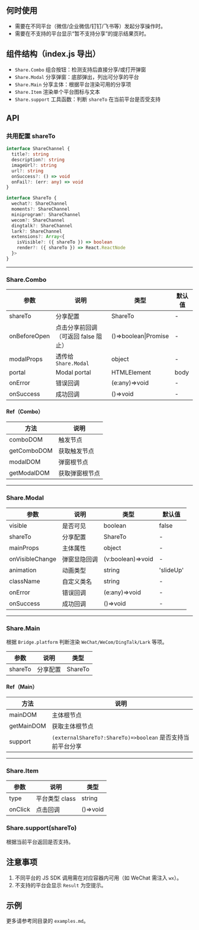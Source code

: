 ## 何时使用

- 需要在不同平台（微信/企业微信/钉钉/飞书等）发起分享操作时。
- 需要在不支持的平台显示“暂不支持分享”的提示结果页时。

## 组件结构（index.js 导出）

- `Share.Combo` 组合按钮：检测支持后直接分享/或打开弹窗
- `Share.Modal` 分享弹窗：底部弹出，列出可分享的平台
- `Share.Main` 分享主体：根据平台渲染可用的分享项
- `Share.Item` 渲染单个平台图标与文本
- `Share.support` 工具函数：判断 `shareTo` 在当前平台是否受支持

## API

### 共用配置 shareTo

```ts
interface ShareChannel {
  title?: string
  description?: string
  imageUrl?: string
  url?: string
  onSuccess?: () => void
  onFail?: (err: any) => void
}

interface ShareTo {
  wechat?: ShareChannel
  moments?: ShareChannel
  miniprogram?: ShareChannel
  wecom?: ShareChannel
  dingtalk?: ShareChannel
  lark?: ShareChannel
  extensions?: Array<{
    isVisible?: ({ shareTo }) => boolean
    render?: ({ shareTo }) => React.ReactNode
  }>
}
```

---

### Share.Combo

| 参数         | 说明                                | 类型                 | 默认值 |
| ------------ | ----------------------------------- | -------------------- | ------ |
| shareTo      | 分享配置                            | ShareTo              | -      |
| onBeforeOpen | 点击分享前回调（可返回 false 阻止） | ()=>boolean\|Promise | -      |
| modalProps   | 透传给 `Share.Modal`                | object               | -      |
| portal       | Modal portal                        | HTMLElement          | body   |
| onError      | 错误回调                            | (e:any)=>void        | -      |
| onSuccess    | 成功回调                            | ()=>void             | -      |

#### Ref（Combo）

| 方法        | 说明           |
| ----------- | -------------- |
| comboDOM    | 触发节点       |
| getComboDOM | 获取触发节点   |
| modalDOM    | 弹窗根节点     |
| getModalDOM | 获取弹窗根节点 |

---

### Share.Modal

| 参数            | 说明         | 类型              | 默认值    |
| --------------- | ------------ | ----------------- | --------- |
| visible         | 是否可见     | boolean           | false     |
| shareTo         | 分享配置     | ShareTo           | -         |
| mainProps       | 主体属性     | object            | -         |
| onVisibleChange | 弹窗显隐回调 | (v:boolean)=>void | -         |
| animation       | 动画类型     | string            | 'slideUp' |
| className       | 自定义类名   | string            | -         |
| onError         | 错误回调     | (e:any)=>void     | -         |
| onSuccess       | 成功回调     | ()=>void          | -         |

---

### Share.Main

根据 `Bridge.platform` 判断渲染 `WeChat/WeCom/DingTalk/Lark` 等项。

| 参数    | 说明     | 类型    |
| ------- | -------- | ------- |
| shareTo | 分享配置 | ShareTo |

#### Ref（Main）

| 方法       | 说明                                                       |
| ---------- | ---------------------------------------------------------- |
| mainDOM    | 主体根节点                                                 |
| getMainDOM | 获取主体根节点                                             |
| support    | `(externalShareTo?:ShareTo)=>boolean` 是否支持当前平台分享 |

---

### Share.Item

| 参数    | 说明           | 类型     |
| ------- | -------------- | -------- |
| type    | 平台类型 class | string   |
| onClick | 点击回调       | ()=>void |

### Share.support(shareTo)

根据当前平台返回是否支持。

## 注意事项

1. 不同平台的 JS SDK 调用需在对应容器内可用（如 WeChat 需注入 `wx`）。
2. 不支持的平台会显示 `Result` 为空提示。

## 示例

更多请参考同目录的 `examples.md`。

